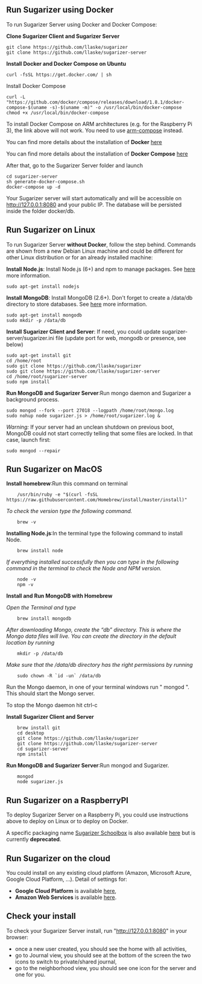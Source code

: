 
## Run Sugarizer using Docker

To run Sugarizer Server using Docker and Docker Compose:

**Clone Sugarizer Client and Sugarizer Server**

	git clone https://github.com/llaske/sugarizer
	git clone https://github.com/llaske/sugarizer-server

**Install Docker and Docker Compose on Ubuntu**

	curl -fsSL https://get.docker.com/ | sh

Install Docker Compose

	curl -L "https://github.com/docker/compose/releases/download/1.8.1/docker-compose-$(uname -s)-$(uname -m)" -o /usr/local/bin/docker-compose
	chmod +x /usr/local/bin/docker-compose

To install Docker Compose on ARM architectures (e.g. for the Raspberry Pi 3), the link above will not work.  You need to use [arm-compose](https://github.com/hypriot/arm-compose) instead.

You can find more details about the installation of **Docker** [here](https://docker.github.io/engine/installation/)

You can	find more details about	the installation of **Docker Compose** [here](https://docs.docker.com/compose/install/)

After that, go to the Sugarizer Server folder and launch

	cd sugarizer-server
	sh generate-docker-compose.sh
	docker-compose up -d

Your Sugarizer server will start automatically and will be accessible on http://127.0.0.1:8080 and your public IP. The database will be persisted inside the folder docker/db.

## Run Sugarizer on Linux

To run Sugarizer Server **without Docker**, follow the step behind. Commands are shown from a new Debian Linux machine and could be different for other Linux distribution or for an already installed machine:


**Install Node.js**: Install Node.js (6+) and npm to manage packages. See [here](http://nodejs.org/ "here") more information.

    sudo apt-get install nodejs

**Install MongoDB**: Install MongoDB (2.6+). Don't forget to create a /data/db directory to store databases. See [here](http://www.mongodb.org/ "here") more information.

    sudo apt-get install mongodb
    sudo mkdir -p /data/db

**Install Sugarizer Client and Server**: If need, you could update sugarizer-server/sugarizer.ini file (update port for web, mongodb or presence, see below)

    sudo apt-get install git
    cd /home/root
    sudo git clone https://github.com/llaske/sugarizer
    sudo git clone https://github.com/llaske/sugarizer-server
    cd /home/root/sugarizer-server
    sudo npm install

**Run MongoDB and Sugarizer Server**:Run mongo daemon and Sugarizer a background process.

    sudo mongod --fork --port 27018 --logpath /home/root/mongo.log
    sudo nohup node sugarizer.js > /home/root/sugarizer.log &

*Warning:* If your server had an unclean shutdown on previous boot, MongoDB could not start correctly telling that some files are locked. In that case, launch first:

	sudo mongod --repair


## Run Sugarizer on MacOS

**Install homebrew**:Run this command on terminal

        /usr/bin/ruby -e "$(curl -fsSL https://raw.githubusercontent.com/Homebrew/install/master/install)"

*To check the version type the following command.*
        
        brew -v

**Installing Node.js**:In the terminal type the following command to install Node.
        
        brew install node

*If everything installed successfully then you can type in the following command in the terminal to check the Node and NPM version.*
        
        node -v
        npm -v

**Install and Run MongoDB with Homebrew**

*Open the Terminal and type*

        brew install mongodb

*After downloading Mongo, create the “db” directory. This is where the Mongo data files will live. You can create the directory in the default location by running*
        
        mkdir -p /data/db

*Make sure that the /data/db directory has the right permissions by running*
        
        sudo chown -R `id -un` /data/db

Run the Mongo daemon, in one of your terminal windows run " mongod ". This should start the Mongo server. 

To stop the Mongo daemon hit ctrl-c


**Install Sugarizer Client and Server**

        brew install git
        cd desktop
        git clone https://github.com/llaske/sugarizer
        git clone https://github.com/llaske/sugarizer-server
        cd sugarizer-server
        npm install

**Run MongoDB and Sugarizer Server**:Run mongod and Sugarizer.

        mongod
        node sugarizer.js


## Run Sugarizer on a RaspberryPI

To deploy Sugarizer Server on a Raspberry Pi, you could use instructions above to deploy on Linux or to deploy on Docker.

A specific packaging name [Sugarizer Schoolbox](https://github.com/llaske/sugarizer-school-box) is also available [here](https://github.com/llaske/sugarizer-school-box) but is currently **deprecated**.


## Run Sugarizer on the cloud

You could install on any existing cloud platform (Amazon, Microsoft Azure, Google Cloud Platform, ...). Detail of settings for:

* **Google Cloud Platform** is available [here](deploytoGCP.md),
* **Amazon Web Services** is available [here](deploytoAWS.md).



## Check your install

To check your Sugarizer Server install, run "http://127.0.0.1:8080" in your browser:

* once a new user created, you should see the home with all activities,
* go to Journal view, you should see at the bottom of the screen the two icons to switch to private/shared journal,
* go to the neighborhood view, you should see one icon for the server and one for you.

